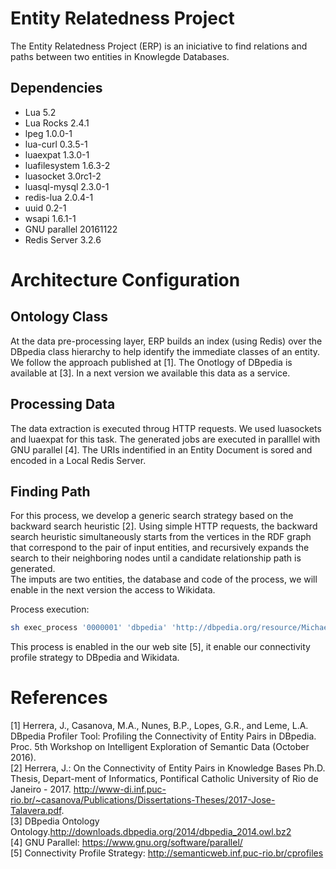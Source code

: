 # Entity Relatedness Project

The Entity Relatedness Project (ERP) is an iniciative to find relations and paths between two entities in Knowlegde Databases.


## Dependencies

* Lua 5.2
* Lua Rocks 2.4.1
* lpeg 1.0.0-1
* lua-curl 0.3.5-1
* luaexpat 1.3.0-1
* luafilesystem 1.6.3-2
* luasocket 3.0rc1-2
* luasql-mysql 2.3.0-1 
* redis-lua 2.0.4-1
* uuid 0.2-1 
* wsapi 1.6.1-1
* GNU parallel 20161122
* Redis Server 3.2.6

# Architecture Configuration

## Ontology Class

At the data pre-processing layer, ERP builds an index (using Redis) over the DBpedia class hierarchy to help identify the immediate classes of an entity. We follow the approach published at [1]. The Onotlogy of DBpedia is available at [3]. In a next version we available this data as a service.  

## Processing Data

The data extraction is executed throug HTTP requests. We used luasockets and luaexpat for this task. The generated jobs are executed in paralllel with GNU parallel [4]. The URIs indentified in an Entity Document is sored and encoded in a Local Redis Server.

## Finding Path
For this process, we develop a generic search strategy based on the backward search heuristic [2]. Using simple HTTP requests, the backward search heuristic simultaneously starts from the vertices in the RDF graph that correspond to the pair of input entities, and recursively expands the search to their neighboring nodes until a candidate relationship path is generated. 
<br/>The imputs are two entities, the database and code of the process, we will enable in the next version the access to Wikidata.

Process execution:
```bash
sh exec_process '0000001' 'dbpedia' 'http://dbpedia.org/resource/Michael_Jackson' 'http://dbpedia.org/resource/Whitney_Houston'
```

This process is enabled in the our web site [5], it enable our connectivity profile strategy to DBpedia and Wikidata. 

# References

[1] Herrera, J., Casanova, M.A., Nunes, B.P., Lopes, G.R., and Leme, L.A. DBpedia Profiler Tool: Profiling the Connectivity of Entity Pairs in DBpedia. Proc. 5th Workshop on Intelligent Exploration of Semantic Data (October 2016).
<br/>[2] Herrera, J.: On the Connectivity of Entity Pairs in Knowledge Bases Ph.D. Thesis, Depart-ment of Informatics, Pontifical Catholic University of Rio de Janeiro - 2017. http://www-di.inf.puc-rio.br/~casanova/Publications/Dissertations-Theses/2017-Jose-Talavera.pdf.
<br/>[3] DBpedia Ontology Ontology.http://downloads.dbpedia.org/2014/dbpedia_2014.owl.bz2
<br/>[4] GNU Parallel: https://www.gnu.org/software/parallel/
<br/>[5] Connectivity Profile Strategy: http://semanticweb.inf.puc-rio.br/cprofiles
